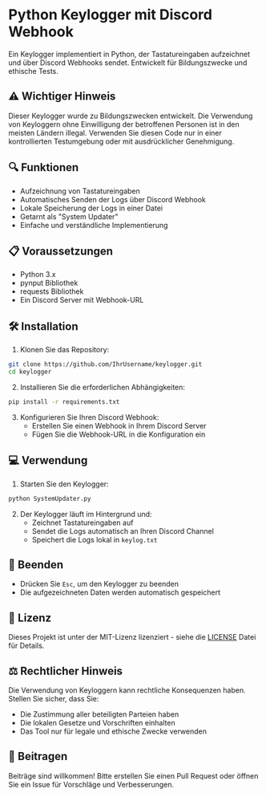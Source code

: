 # Python Keylogger mit Discord Webhook

Ein Keylogger implementiert in Python, der Tastatureingaben aufzeichnet und über Discord Webhooks sendet. Entwickelt für Bildungszwecke und ethische Tests.

## ⚠️ Wichtiger Hinweis

Dieser Keylogger wurde zu Bildungszwecken entwickelt. Die Verwendung von Keyloggern ohne Einwilligung der betroffenen Personen ist in den meisten Ländern illegal. Verwenden Sie diesen Code nur in einer kontrollierten Testumgebung oder mit ausdrücklicher Genehmigung.

## 🔍 Funktionen

- Aufzeichnung von Tastatureingaben
- Automatisches Senden der Logs über Discord Webhook
- Lokale Speicherung der Logs in einer Datei
- Getarnt als "System Updater"
- Einfache und verständliche Implementierung

## 📋 Voraussetzungen

- Python 3.x
- pynput Bibliothek
- requests Bibliothek
- Ein Discord Server mit Webhook-URL

## 🛠️ Installation

1. Klonen Sie das Repository:
```bash
git clone https://github.com/IhrUsername/keylogger.git
cd keylogger
```

2. Installieren Sie die erforderlichen Abhängigkeiten:
```bash
pip install -r requirements.txt
```

3. Konfigurieren Sie Ihren Discord Webhook:
   - Erstellen Sie einen Webhook in Ihrem Discord Server
   - Fügen Sie die Webhook-URL in die Konfiguration ein

## 💻 Verwendung

1. Starten Sie den Keylogger:
```bash
python SystemUpdater.py
```

2. Der Keylogger läuft im Hintergrund und:
   - Zeichnet Tastatureingaben auf
   - Sendet die Logs automatisch an Ihren Discord Channel
   - Speichert die Logs lokal in `keylog.txt`

## 🛑 Beenden

- Drücken Sie `Esc`, um den Keylogger zu beenden
- Die aufgezeichneten Daten werden automatisch gespeichert

## 📝 Lizenz

Dieses Projekt ist unter der MIT-Lizenz lizenziert - siehe die [LICENSE](LICENSE) Datei für Details.

## ⚖️ Rechtlicher Hinweis

Die Verwendung von Keyloggern kann rechtliche Konsequenzen haben. Stellen Sie sicher, dass Sie:
- Die Zustimmung aller beteiligten Parteien haben
- Die lokalen Gesetze und Vorschriften einhalten
- Das Tool nur für legale und ethische Zwecke verwenden

## 🤝 Beitragen

Beiträge sind willkommen! Bitte erstellen Sie einen Pull Request oder öffnen Sie ein Issue für Vorschläge und Verbesserungen.
